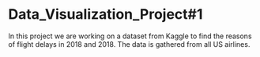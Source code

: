 # Data_Visualization_Project#1

In this project we are working on a dataset from Kaggle to find the reasons of flight delays in 2018 and 2018.
The data is gathered from all US airlines.

